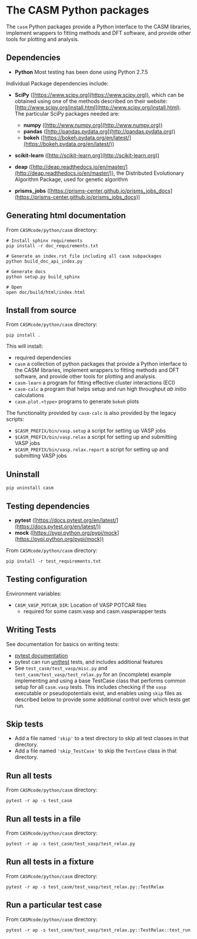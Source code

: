 The CASM Python packages
========================

The `casm` Python packages provide a Python interface to the CASM libraries, implement wrappers to fitting methods and DFT software, and provide other tools for plotting and analysis.

Dependencies
------------

- **Python** Most testing has been done using Python 2.7.5

Individual Package dependencies include:

- **SciPy** ([https://www.scipy.org](https://www.scipy.org)), which can be obtained using one of the methods described on their website:  [http://www.scipy.org/install.html](http://www.scipy.org/install.html). The particular SciPy packages needed are:
	- **numpy**  ([http://www.numpy.org](http://www.numpy.org))
	- **pandas** ([http://pandas.pydata.org](http://pandas.pydata.org))
	- **bokeh** ([https://bokeh.pydata.org/en/latest/](https://bokeh.pydata.org/en/latest/))

- **scikit-learn** ([http://scikit-learn.org](http://scikit-learn.org))

- **deap** ([http://deap.readthedocs.io/en/master/](http://deap.readthedocs.io/en/master/)), the Distributed Evolutionary Algorithm Package, used for genetic algorithm

- **prisms_jobs** ([https://prisms-center.github.io/prisms_jobs_docs](https://prisms-center.github.io/prisms_jobs_docs))


Generating html documentation
-----------------------------
From ``CASMcode/python/casm`` directory:

	# Install sphinx requirements
	pip install -r doc_requirements.txt

	# Generate an index.rst file including all casm subpackages
	python build_doc_api_index.py
	
	# Generate docs
	python setup.py build_sphinx
	
	# Open
	open doc/build/html/index.html


Install from source
-------------------
From ``CASMcode/python/casm`` directory:

	pip install .

This will install:

- required dependencies
- ``casm`` a collection of python packages that provide a Python interface to the CASM libraries, implement wrappers to fitting methods and DFT software, and provide other tools for plotting and analysis.
- ``casm-learn`` a program for fitting effective cluster interactions (ECI)
- ``casm-calc`` a program that helps setup and run high throughput *ab initio* calculations
- ``casm.plot.<type>`` programs to generate ``bokeh`` plots



The functionality provided by ``casm-calc`` is also provided by the legacy scripts:

- ``$CASM_PREFIX/bin/vasp.setup`` a script for setting up VASP jobs
- ``$CASM_PREFIX/bin/vasp.relax`` a script for setting up and submitting VASP jobs
- ``$CASM_PREFIX/bin/vasp.relax.report`` a script for setting up and submitting VASP jobs


Uninstall
---------
 
	pip uninstall casm


Testing dependencies
--------------------

- **pytest** ([https://docs.pytest.org/en/latest/](https://docs.pytest.org/en/latest/))
- **mock** ([https://pypi.python.org/pypi/mock](https://pypi.python.org/pypi/mock))

From ``CASMcode/python/casm`` directory:

	pip install -r test_requirements.txt


Testing configuration
---------------------

Environment variables:

- ``CASM_VASP_POTCAR_DIR``: Location of VASP POTCAR files
	- required for some casm.vasp and casm.vaspwrapper tests


Writing Tests
-------------

See documentation for basics on writing tests:

- [pytest documentation](https://docs.pytest.org/en/latest/)
- pytest can run [unittest](https://docs.python.org/2/library/unittest.html) tests, and includes additional features
- See ``test_casm/test_vasp/misc.py`` and ``test_casm/test_vasp/test_relax.py`` for an (incomplete) example implementing and using a base TestCase class that performs common setup for all ``casm.vasp`` tests. This includes checking if the ``vasp`` executable or pseudopotentials exist, and enables using ``skip`` files as described below to provide some additional control over which tests get run.


Skip tests
----------

- Add a file named `'skip'` to a test directory to skip all test classes in that directory.
- Add a file named `'skip_TestCase'` to skip the `TestCase` class in that directory.


Run all tests
-------------

From ``CASMcode/python/casm`` directory:

	pytest -r ap -s test_casm


Run all tests in a file
-----------------------

From ``CASMcode/python/casm`` directory:

	pytest -r ap -s test_casm/test_vasp/test_relax.py


Run all tests in a fixture
--------------------------

From ``CASMcode/python/casm`` directory:

	pytest -r ap -s test_casm/test_vasp/test_relax.py::TestRelax


Run a particular test case
--------------------------

From ``CASMcode/python/casm`` directory:

	pytest -r ap -s test_casm/test_vasp/test_relax.py::TestRelax::test_run